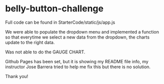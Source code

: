 # belly-button-challenge

Full code can be found in StarterCode/static/js/app.js

We were able to populate the dropdown menu and implemented a function so that everytime we select a new data from the dropdown, the charts update to the right data.

Was not able to do the GAUGE CHART.

Github Pages has been set, but it is showing my README file info, my instructor Jose Barrera tried to help me fix this but there is no solution. 

Thank you!
